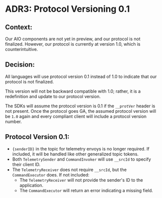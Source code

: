 # ADR3: Protocol Versioning 0.1

## Context: 

Our AIO components are not yet in preview, and our protocol is not finalized. However, our protocol is currently at version 1.0, which is counterintuitive.

## Decision: 

All languages will use protocol version 0.1 instead of 1.0 to indicate that our protocol is not finalized. 

This version will not be backward compatible with 1.0; rather, it is a redefinition and update to our protocol version. 

The SDKs will assume the protocol version is 0.1 if the `__protVer` header is not present. Once the protocol goes GA, the assumed protocol version will be `1.0` again and every compliant client will include a protocol version number.

## Protocol Version 0.1:
  - `{senderID}` in the topic for telemetry envoys is no longer required. If included, it will be handled like other generalized topic tokens.
  - Both `TelemetrySender` and `CommandInvoker` will use `__srcId` to specify their client ID.
  - The `TelemetryReceiver` does not require `__srcId`, but the `CommandExecutor` does. If not included:
    - The `TelemetryReceiver` will not provide the sender's ID to the application.
    - The `CommandExecutor` will return an error indicating a missing field. 


